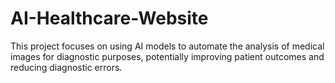 # AI-Healthcare-Website
This project focuses on using AI models to automate the analysis of medical images for diagnostic purposes, potentially improving patient outcomes and reducing diagnostic errors.
